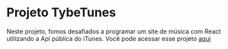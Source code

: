 # Projeto TybeTunes

Neste projeto, fomos desafiados a programar um site de música com React utilizando a Api pública do iTunes. Você pode acessar esse projeto [aqui](https://danielacorroni.github.io/trybetunes-project/)
